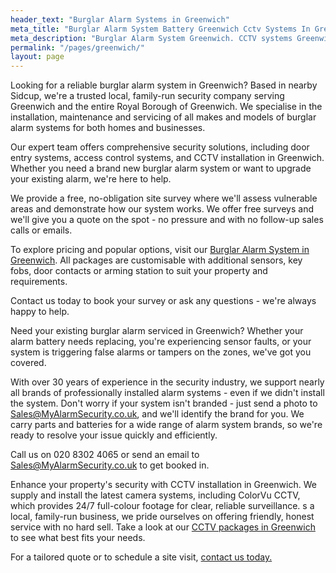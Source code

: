 ```yaml
---
header_text: "Burglar Alarm Systems in Greenwich"
meta_title: "Burglar Alarm System Battery Greenwich Cctv Systems In Greenwich - My Alarm Security"
meta_description: "Burglar Alarm System Greenwich. CCTV systems Greenwich. Home Security, Burglar Alarm Service Alarm Battery Greenwich. Intruder. Contact us  020 8302 4065."
permalink: "/pages/greenwich/"
layout: page
---
```


Looking for a reliable burglar alarm system in Greenwich? Based in nearby Sidcup, we\'re a trusted local, family-run security company serving Greenwich and the entire Royal Borough of Greenwich. We specialise in the installation, maintenance and servicing of all makes and models of burglar alarm systems for both homes and businesses.

Our expert team offers comprehensive security solutions, including door entry systems, access control systems, and CCTV installation in Greenwich. Whether you need a brand new burglar alarm system or want to upgrade your existing alarm, we\'re here to help.

We provide a free, no-obligation site survey where we\'ll assess vulnerable areas and demonstrate how our system works. We offer free surveys and we\'ll give you a quote on the spot - no pressure and with no follow-up sales calls or emails.

To explore pricing and popular options, visit our [Burglar Alarm System in Greenwich](/categories/burglar-alarms/). All packages are customisable with additional sensors, key fobs, door contacts or arming station to suit your property and requirements.

Contact us today to book your survey or ask any questions - we\'re always happy to help.

Need your existing burglar alarm serviced in Greenwich? Whether your alarm battery needs replacing, you\'re experiencing sensor faults, or your system is triggering false alarms or tampers on the zones, we\'ve got you covered.

With over 30 years of experience in the security industry, we support nearly all brands of professionally installed alarm systems - even if we didn\'t install the system. Don\'t worry if your system isn\'t branded - just send a photo to <Sales@MyAlarmSecurity.co.uk>, and we\'ll identify the brand for you. We carry parts and batteries for a wide range of alarm system brands, so we\'re ready to resolve your issue quickly and efficiently.

Call us on 020 8302 4065 or send an email to Sales@MyAlarmSecurity.co.uk to get booked in.

Enhance your property\'s security with CCTV installation in Greenwich. We supply and install the latest camera systems, including ColorVu CCTV, which provides 24/7 full-colour footage for clear, reliable surveillance. s a local, family-run business, we pride ourselves on offering friendly, honest service with no hard sell. Take a look at our [CCTV packages in Greenwich](/categories/cctv/) to see what best fits your needs.

For a tailored quote or to schedule a site visit, [contact us today.](/contact/)